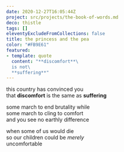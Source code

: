 ```yaml
---
date: 2020-12-27T16:05:44Z
project: src/projects/the-book-of-words.md
deco: thistle
tags: []
eleventyExcludeFromCollections: false
title: the princess and the pea
color: "#FB9E61"
featured:
- template: quote
  content: "**discomfort**\
  is not\
  **suffering**"
---
```


this country has convinced you  
that **discomfort** is the same as **suffering**

some march to end brutality while  
some march to cling to comfort  
and you see no earthly difference

when some of us would die  
so our children could be _merely_  
uncomfortable
